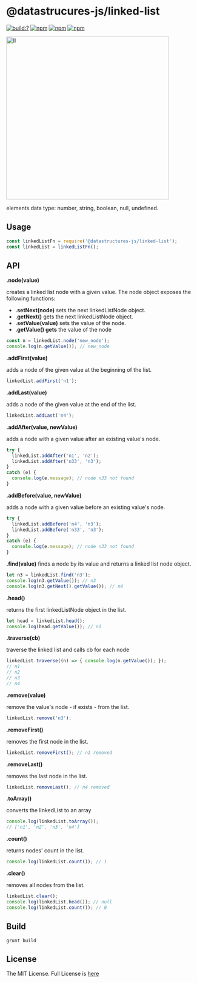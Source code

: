 # @datastrucures-js/linked-list

[![build:?](https://travis-ci.org/eyas-ranjous/datatructures-js/linked-list.svg?branch=master)](https://travis-ci.org/eyas-ranjous/datatructures-js/linked-list) 
[![npm](https://img.shields.io/npm/v/@datastructures-js/linked-list.svg)](https://www.npmjs.com/package/@datastructures-js/linked-list)
[![npm](https://img.shields.io/npm/dm/@datastructures-js/linked-list.svg)](https://www.npmjs.com/packages/@datastructures-js/linked-list) [![npm](https://img.shields.io/badge/node-%3E=%206.0-blue.svg)](https://www.npmjs.com/package/@datastructures-js/linked-list)

<img width="429" alt="ll" src="https://user-images.githubusercontent.com/6517308/35762715-5d00c9bc-0861-11e8-88f7-6e503a1fa3af.png">

elements data type: number, string, boolean, null, undefined.

## Usage
```js
const linkedListFn = require('@datastructures-js/linked-list');
const linkedList = linkedListFn();
```

## API

**.node(value)**

creates a linked list node with a given value. The node object exposes the following functions:

* **.setNext(node)** sets the next linkedListNode object.
* **.getNext()** gets the next linkedListNode object.
* **.setValue(value)** sets the value of the node.
* **.getValue() gets** the value of the node

```javascript
const n = linkedList.node('new_node');
console.log(n.getValue()); // new_node
```

**.addFirst(value)** 

adds a node of the given value at the beginning of the list.
```javascript
linkedList.addFirst('n1');
```

**.addLast(value)** 

adds a node of the given value at the end of the list.
```javascript
linkedList.addLast('n4');
```

**.addAfter(value, newValue)** 

adds a node with a given value after an existing value's node.
```javascript
try {
  linkedList.addAfter('n1', 'n2');
  linkedList.addAfter('n33', 'n3');
}
catch (e) {
  console.log(e.message); // node n33 not found
}
```

**.addBefore(value, newValue)** 

adds a node with a given value before an existing value's node.
```javascript
try {
  linkedList.addBefore('n4', 'n3');
  linkedList.addBefore('n33', 'n3');
}
catch (e) {
  console.log(e.message); // node n33 not found
}
```

**.find(value)** 
finds a node by its value and returns a linked list node object.

```javascript
let n3 = linkedList.find('n3');
console.log(n3.getValue()); // n3
console.log(n3.getNext().getValue()); // n4
```

**.head()** 

returns the first linkedListNode object in the list.
```javascript
let head = linkedList.head();
console.log(head.getValue()); // n1
```

**.traverse(cb)** 

traverse the linked list and calls cb for each node
```javascript
linkedList.traverse((n) => { console.log(n.getValue()); });
// n1
// n2   
// n3
// n4
```

**.remove(value)** 

remove the value's node - if exists - from the list.
```javascript
linkedList.remove('n3');
```

**.removeFirst()** 

removes the first node in the list.
```javascript
linkedList.removeFirst(); // n1 removed
```

**.removeLast()** 

removes the last node in the list.
```javascript
linkedList.removeLast(); // n4 removed
```

**.toArray()** 

converts the linkedList to an array
```javascript
console.log(linkedList.toArray());
// ['n1', 'n2', 'n3', 'n4']
```

**.count()** 

returns nodes' count in the list.
```javascript
console.log(linkedList.count()); // 1
```

**.clear()** 

removes all nodes from the list.
```javascript
linkedList.clear();
console.log(linkedList.head()); // null
console.log(linkedList.count()); // 0
```

## Build
```
grunt build
```

## License
The MIT License. Full License is [here](https://github.com/datastructures-js/linked-list/blob/master/LICENSE)
